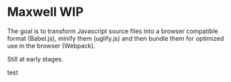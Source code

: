 Maxwell WIP
==============

The goal is to transform Javascript source files into a browser compatible format (Babel.js), minify them (uglify.js) and then bundle them for optimized use in the browser (Webpack).

Still at early stages.

test
